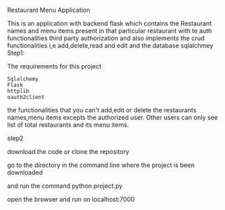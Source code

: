 Restaurant Menu Application

This is an application with backend flask which contains the Restaurant names and menu items present in that particular restaurant with te auth functionalities third party authorization and also implements the crud functionalities i,e add,delete,read and edit and the database sqlalchmey
Step1:

The requirements for this project

    Sqlalchemy
    Flask
    httplib
    oauth2client

the functionalities that you can't add,edit or delete the restaurants names,menu items excepts the authorized user. Other users can only see list of total restaurants and its menu items.

step2

download the code or clone the repository

go to the directory in the command line where the project is been downloaded

and run the command python project.py

open the browser and run on localhost:7000
